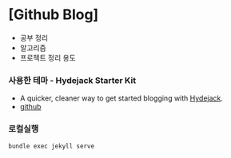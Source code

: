 # [Github Blog]

- 공부 정리    
- 알고리즘 
- 프로젝트 정리 용도


### 사용한 테마 - Hydejack Starter Kit

- A quicker, cleaner way to get started blogging with [Hydejack](https://hydejack.com/).
- [github](https://github.com/hydecorp/hydejack)

### 로컬실행

`bundle exec jekyll serve`
